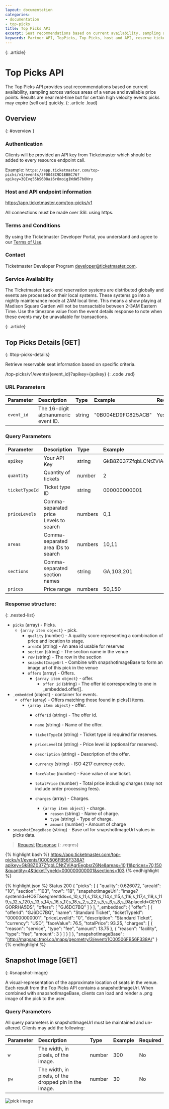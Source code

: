 ```yaml
---
layout: documentation
categories:
- documentation
- top-picks
title: Top Picks API
excerpt: Seat recommendations based on current availability, sampling across various areas of a venue and available price points.
keywords: Partner API, TopPicks, Top Picks, host and API, reserve tickets
---
```


{: .article}
# Top Picks API

The Top Picks API provides seat recommendations based on current availability, sampling across various areas of a venue and available price points. Results are near real-time but for certain high velocity events picks may expire (sell out) quickly.
{: .article .lead}

## Overview
{: #overview }

### Authentication

Clients will be provided an API key from Ticketmaster which should be added to every resource endpoint call.

Example: `https://app.ticketmaster.com/top-picks/v1/events/3F004EC9D1EBBC76?apikey=3QIvq55bS608ai6r8moig1WdW57bONry`

### Host and API endpoint information

https://app.ticketmaster.com/top-picks/v1

All connections must be made over SSL using https.

### Terms and Conditions
By using the Ticketmaster Developer Portal, you understand and agree to our [Terms of Use](/support/terms-of-use/partner).

### Contact

Ticketmaster Developer Program [developer@ticketmaster.com](mailto:developer@ticketmaster.com).

### Service Availability

The Ticketmaster back-end reservation systems are distributed globally and events are processed on their local systems.  These systems go into a nightly maintenance mode at 2AM local time. This means a show playing at Madison Square Garden will not be transactable between 2-3AM Eastern Time.  Use the timezone value from the event details response to note when these events may be unavailable for transactions.


{: .article}
## Top Picks Details  [GET]
{: #top-picks-details}

Retrieve reservable seat information based on specific criteria.

/top-picks/v1/events/{event_id}?apikey={apikey}
{: .code .red}

### URL Parameters

| Parameter  | Description          | Type              | Example      | Required |
|:-----------|:---------------------|:----------------- |:------------------ |:-------- |
| `event_id` | The 16-digit alphanumeric event ID.     | string            |     "0B004ED9FC825ACB"           | Yes      |

### Query Parameters

| Parameter  | Description          | Type              | Example      | Required |
|:-----------|:---------------------|:----------------- |:------------------ |:-------- |
| `apikey`   | Your API Key         | string            |     GkB8Z037ZfqbLCNtZViAgrEegbsrZ6Ne          | Yes      |
| `quantity`   | Quantity of tickets         | number            |     2          | No (default=2)      |
| `ticketTypeId`   | Ticket type ID         | string            |     000000000001          | No      |
| `priceLevels` | Comma-separated price Levels to search | numbers | 0,1 | No |
| `areas` | Comma-separated area IDs to search | numbers | 10,11 | No |
| `sections` | Comma-separated section names | string | GA,103,201 | No |
| `prices` | Price range | numbers | 50,150 | No |

### Response structure:

{: .nested-list}

- `picks` (array) - Picks.
    - `{array item object}` - pick.
        * `quality` (number) - A quality score representing a combination of price and location to stage.
        * `areaId` (string) - An area id usable for reserves
        * `section` (string) - The section name in the venue
        * `row` (string) - The row in the section
        * `snapshotImageUrl` - Combine with snapshotImageBase to form an image url of this pick in the venue
        * `offers` (array) - Offers.    
            - `{array item object}` - offer.
                - `offer id` (string) - The offer id corresponding to one in _embedded.offer[].
- `_embedded` (object) - container for events.
    * `offer` (array) - Offers matching those found in picks[] items.
        - `{array item object}` - offer.
            * `offerId` (string) - The offer id.
            * `name` (string) - Name of the offer.
            * `ticketTypeId` (string) - Ticket type id required for reserves.
            * `priceLevelId` (string) - Price level id (optional for reserves).
            * `description` (string) - Description of the offer.
            * `currency` (string) - ISO 4217 currency code.
            * `faceValue` (number) - Face value of one ticket.
            * `totalPrice` (number) - Total price including charges (may not include order processing fees).

            * `charges` (array) - Charges.    
                - `{array item object}` - charge.
                    - `reason` (string) - Name of charge.
                    - `type` (string) - Type of charge.
                    - `amount` (number) - Amount of charge
- `snapshotImageBase` (string) - Base url for snapshotImageUrl values in picks data.

>[Request](#req)
>[Response](#res)
{: .reqres}


{% highlight bash %}
https://app.ticketmaster.com/top-picks/v1/events/1C00506FB56F338A?apikey=GkB8Z037ZfqbLCNtZViAgrEegbsrZ6Ne&areas=10,11&prices=70,150&quantity=4&ticketTypeId=000000000001&sections=103
{% endhighlight %}

{% highlight json %}
Status 200
{
  "picks": [
    {
      "quality": 0.626072,
      "areaId": "10",
      "section": "103",
      "row": "18",
      "snapshotImageUrl": "image?systemId=HOST&segmentIds=s_10,s_11,s_113,s_114,s_115,s_116,s_117,s_118,s_119,s_12,s_120,s_13,s_14,s_16,s_17,s_18,s_2,s_22,s_5,s_6,s_8,s_9&placeId=GEYDGORRHA5DS",
      "offers": [
        "GJ6DC7BQ"
      ]
    }
  ],
  "_embedded": {
    "offer": [
      {
        "offerId": "GJ6DC7BQ",
        "name": "Standard Ticket",
        "ticketTypeId": "000000000001",
        "priceLevelId": "0",
        "description": "Standard Ticket",
        "currency": "USD",
        "faceValue": 76.5,
        "totalPrice": 93.25,
        "charges": [
          {
            "reason": "service",
            "type": "fee",
            "amount": 13.75
          },
          {
            "reason": "facility",
            "type": "fee",
            "amount": 3
          }
        ]
      }
    ]
  },
  "snapshotImageBase": "http://mapsapi.tmol.co/maps/geometry/3/event/1C00506FB56F338A/"
}
{% endhighlight %}


## Snapshot Image [GET]
{: #snapshot-image}

A visual-representation of the approximate location of seats in the venue. Each result from the Top Picks API contains a snapshotImageUrl.  When combined with snapshotImageBase, clients can load and render a .png image of the pick to the user.


### Query Parameters
All query parameters in snapshotImageUrl must be maintained and un-altered. Clients may add the following:

| Parameter  | Description          | Type              | Example      | Required |
|:-----------|:---------------------|:----------------- |:------------------ |:-------- |
| `w`   | The width, in pixels, of the image.         | number            |     300          | No      |
| `pw`   | The width, in pixels, of the dropped pin in the image.         | number            |     30          | No      |


![pick image](/assets/img/products-and-docs/top-pick-1.png)



